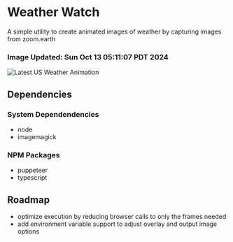 # Weather Watch

A simple utility to create animated images of weather by capturing images from zoom.earth

### Image Updated: Sun Oct 13 05:11:07 PDT 2024

![Latest US Weather Animation](animations/2024-10-13.webp)

## Dependencies
### System Dependendencies
* node
* imagemagick
### NPM Packages
* puppeteer
* typescript

## Roadmap
* optimize execution by reducing browser calls to only the frames needed
* add environment variable support to adjust overlay and output image options
